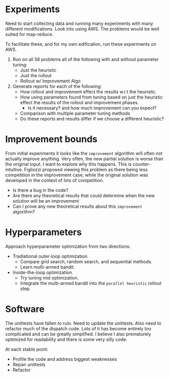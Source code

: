 # Experiments
Need to start collecting data and running many experiments with many different modifications.
Look into using AWS.  The problems would be well suited for map-reduce.

To facilitate these, and for my own edification, run these experiments on AWS.

1. Run on all 56 problems all of the following with and without parameter tuning:
    * Just the heuristic 
    * Just the rollout
    * Rollout w/ Improvement Algo 
2. Generate reports for each of the following:
    * How rollout and improvement effect the results w.r.t the heuristic.
    * How using parameters found from tuning based on just the heuristic effect the 
  results of the rollout and improvement phases.
        * Is it necessary? and how much improvement can you expect?
    * Comparison with multiple parameter tuning methods
    * Do these reports and results differ if we choose a different heuristic?

# Improvement bounds
From initial experiments it looks like the `improvement` algorithm will often not actually
improve anything.  Very often, the new partial solution is worse than the original input.
I want to explore why this happens.  This is counter-intuitive.  Figliozzi proposed
viewing this problem as there being less competition in the improvement case, while the 
original solution was developed in the context of lots of competition.  

* Is there a bug in the code?
* Are there any theoretical results that could determine when the new solution
will be an improvement
* Can I prove any new theoretical results about this `improvement` algorithm?


# Hyperparameters
Approach hyperparameter optimization from two directions:

* Tradiational outer-loop optimization.  
  * Compare grid search, random search, and sequential methods.
  * Learn multi-armed bandit.
* Inside-the-loop optimization.
  * Try tuning mid optimization.
  * Integrate the multi-armed bandit into the `parallel heuristic` rollout step.

# Software
The unittests have fallen to ruin.  Need to update the unittests.  Also need to 
refactor much of the dispatch code.  Lots of it has become entirely too complicated
and can be greatly simplified. I believe I also prematurely optimized for readability 
and there is some very silly code.

At each stable point:

* Profile the code and address biggest weaknesses
* Repair unittests
* Refactor

